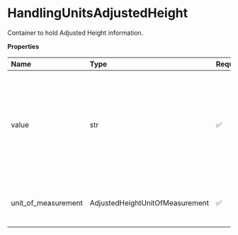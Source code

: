 # HandlingUnitsAdjustedHeight

Container to hold Adjusted Height information.

**Properties**

| Name                | Type                            | Required | Description                                                                                                                      |
| :------------------ | :------------------------------ | :------- | :------------------------------------------------------------------------------------------------------------------------------- |
| value               | str                             | ✅       | Adjusted Height value for the handling unit. Adjusted Height is done only when Handling unit type is SKD = Skid or PLT = Pallet. |
| unit_of_measurement | AdjustedHeightUnitOfMeasurement | ✅       | Unit of Measurement container for the Adjusted height.                                                                           |

<!-- This file was generated by liblab | https://liblab.com/ -->
